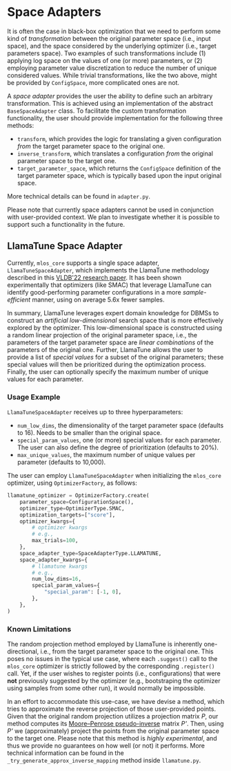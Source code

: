 # Space Adapters

It is often the case in black-box optimization that we need to perform some kind of *transformation* between the original parameter space (i.e., input space), and the space considered by the underlying optimizer (i.e., target parameters space).
Two examples of such transformations include (1) applying log space on the values of one (or more) parameters, or (2) employing parameter value discretization to reduce the number of unique considered values.
While trivial transformations, like the two above, might be provided by `ConfigSpace`, more complicated ones are not.

A *space adapter* provides the user the ability to define such an arbitrary transformation.
This is achieved using an implementation of the abstract `BaseSpaceAdapter` class.
To facilitate the custom transformation functionality, the user should provide implementation for the following three methods:

- `transform`, which provides the logic for translating a given configuration *from* the target parameter space to the original one.
- `inverse_transform`, which translates a configuration *from* the original parameter space to the target one.
- `target_parameter_space`, which returns the `ConfigSpace` definition of the target parameter space, which is typically based upon the input original space.

More technical details can be found in `adapter.py`.

Please note that currently space adapters cannot be used in conjunction with user-provided context. We plan to investigate whether it is possible to support such a functionality in the future.

## LlamaTune Space Adapter

Currently, `mlos_core` supports a single space adapter, `LlamaTuneSpaceAdapter`, which implements the LlamaTune methodology described in this [VLDB'22 research paper](https://www.vldb.org/pvldb/vol15/p2953-kanellis.pdf).
It has been shown experimentally that optimizers (like SMAC) that leverage LlamaTune can identify good-performing parameter configurations in a more *sample-efficient* manner, using on average 5.6x fewer samples.

In summary, LlamaTune leverages expert domain knowledge for DBMSs to construct an *artificial low-dimensional* search space that is more effectively explored by the optimizer.
This low-dimensional space is constructed using a random linear projection of the original parameter space, i.e., the parameters of the target parameter space are *linear combinations* of the parameters of the original one.
Further, LlamaTune allows the user to provide a list of *special values* for a subset of the original parameters; these special values will then be prioritized during the optimization process.
Finally, the user can optionally specify the maximum number of unique values for each parameter.

### Usage Example

`LlamaTuneSpaceAdapter` receives up to three hyperparameters:

- `num_low_dims`, the dimensionality of the target parameter space (defaults to 16). Needs to be smaller than the original space.
- `special_param_values`, one (or more) special values for each parameter. The user can also define the degree of prioritization (defaults to 20%).
- `max_unique_values`, the maximum number of unique values per parameter (defaults to 10,000).

The user can employ `LlamaTuneSpaceAdapter` when initializing the `mlos_core` optimizer, using `OptimizerFactory`, as follows:

```python
llamatune_optimizer = OptimizerFactory.create(
    parameter_space=ConfigurationSpace(),
    optimizer_type=OptimizerType.SMAC,
    optimization_targets=["score"],
    optimizer_kwargs={
        # optimizer kwargs
        # e.g.,
        max_trials=100,
    },
    space_adapter_type=SpaceAdapterType.LLAMATUNE,
    space_adapter_kwargs={
        # llamatune kwargs
        # e.g.,
        num_low_dims=16,
        special_param_values={
            "special_param": [-1, 0],
        },
    },
)
```

### Known Limitations

The random projection method employed by LlamaTune is inherently one-directional, i.e., from the target parameter space to the original one. This poses no issues in the typical use case, where each `.suggest()` call to the `mlos_core` optimizer is strictly followed by the corresponding `.register()` call. Yet, if the user wishes to register points (i.e., configurations) that were **not** previously suggested by the optimizer (e.g., bootstraping the optimizer using samples from some other run), it would normally be impossible.

In an effort to accommodate this use-case, we have devise a method, which tries to approximate the reverse projection of those user-provided points. Given that the original random projection utilizes a projection matrix *P*, our method computes its [Moore–Penrose pseudo-inverse](https://en.wikipedia.org/wiki/Moore%E2%80%93Penrose_inverse) matrix *P'*. Then, using *P'* we (approximately) project the points from the original parameter space to the target one. Please note that this method is *highly experimental*, and thus we provide no guarantees on how well (or not) it performs. More technical information can be found in the `_try_generate_approx_inverse_mapping` method inside `llamatune.py`.
